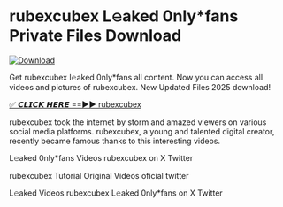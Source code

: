 # rubexcubex L𝚎aked 0nly*fans Private Files Download

[![Download](https://i.imgur.com/PoXn3jX.png)](https://mediafirer.com/rubexcubex)

Get rubexcubex l𝚎aked 0nly*fans all content. Now you can access all videos and pictures of rubexcubex. New Updated Files 2025 download!

[✅ 𝘾𝙇𝙄𝘾𝙆 𝙃𝙀𝙍𝙀 ==►► rubexcubex](https://mediafirer.com/rubexcubex)

rubexcubex took the internet by storm and amazed viewers on various social media platforms. rubexcubex, a young and talented digital creator, recently became famous thanks to this interesting videos.

L𝚎aked 0nly*fans Videos rubexcubex on X Twitter

rubexcubex Tutorial Original Videos oficial twitter

L𝚎aked Videos rubexcubex L𝚎aked 0nly*fans on X Twitter